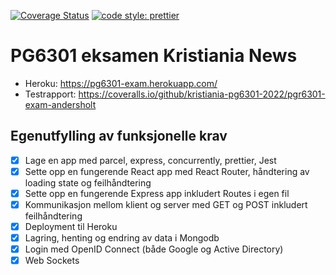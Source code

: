 [![Coverage Status](https://coveralls.io/repos/github/kristiania-pg6301-2022/pgr6301-exam-andersholt/badge.svg?branch=main&t=NhrPqK)](https://coveralls.io/github/kristiania-pg6301-2022/pgr6301-exam-andersholt?branch=main)
[![code style: prettier](https://img.shields.io/badge/code_style-prettier-ff69b4.svg?style=flat-square)](https://github.com/prettier/prettier)


# PG6301 eksamen Kristiania News
* Heroku: https://pg6301-exam.herokuapp.com/
* Testrapport: https://coveralls.io/github/kristiania-pg6301-2022/pgr6301-exam-andersholt

## Egenutfylling av funksjonelle krav
* [x] Lage en app med parcel, express, concurrently, prettier, Jest
* [x] Sette opp en fungerende React app med React Router, håndtering av loading state og feilhåndtering
* [x] Sette opp en fungerende Express app inkludert Routes i egen fil
* [x] Kommunikasjon mellom klient og server med GET og POST inkludert feilhåndtering
* [x] Deployment til Heroku
* [x] Lagring, henting og endring av data i Mongodb
* [x] Login med OpenID Connect (både Google og Active Directory)
* [x] Web Sockets
